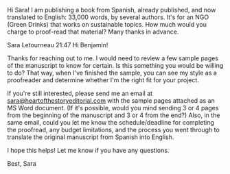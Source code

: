 Hi Sara! I am publishing a book from Spanish, already published, and now translated to English: 33,000 words, by several authors. It's for an NGO (Green Drinks) that works on sustainable topics. How much would you charge to proof-read that material? Many thanks in advance.

Sara Letourneau  21:47
 Hi Benjamin! 

 Thanks for reaching out to me. I would need to review a few sample pages of the manuscript to know for certain. Is this something you would be willing to do? That way, when I've finished the sample, you can see my style as a proofreader and determine whether I'm the right fit for your project. 

 If you're still interested, please send me an email at sara@heartofthestoryeditorial.com with the sample pages attached as an MS Word document. (If it's possible, would you mind sending 3 or 4 pages from the beginning of the manuscript and 3 or 4 from the end?) Also, in the same email, could you let me know the schedule/deadline for completing the proofread, any budget limitations, and the process you went through to translate the original manuscript from Spanish into English.

 I hope this helps! Let me know if you have any questions. 

 Best,
 Sara
